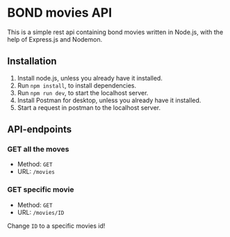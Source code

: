 # BOND movies API

This is a simple rest api containing bond movies written in Node.js, with the help of Express.js and Nodemon. 

## Installation 

1. Install node.js, unless you already have it installed.
2. Run `npm install`, to install dependencies.
3. Run `npm run dev`, to start the localhost server.
4. Install Postman for desktop, unless you already have it installed.
5. Start a request in postman to the localhost server.

## API-endpoints

### GET all the moves

* Method: `GET`
* URL: `/movies`

### GET specific movie

* Method: `GET`
* URL: `/movies/ID`

Change `ID` to a specific movies id!